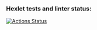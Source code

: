 ### Hexlet tests and linter status:
[![Actions Status](https://github.com/Baganuto440/frontend-project-44/actions/workflows/hexlet-check.yml/badge.svg)](https://github.com/Baganuto440/frontend-project-44/actions)